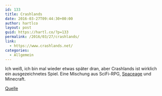 ```yaml
---
id: 133
title: Crashlands
date: 2016-03-27T09:44:30+00:00
author: hartlco
layout: post
guid: https://hartl.co/?p=133
permalink: /2016/03/27/crashlands/
link:
  - https://www.crashlands.net/
categories:
  - Allgemein
---
```

Ich weiß, ich bin mal wieder etwas später dran, aber Crashlands ist wirklich ein ausgezeichnetes Spiel. Eine Mischung aus SciFi-RPG, [Spaceage](http://www.spaceageapp.com) und Minecraft.

[Quelle](https://www.crashlands.net/)